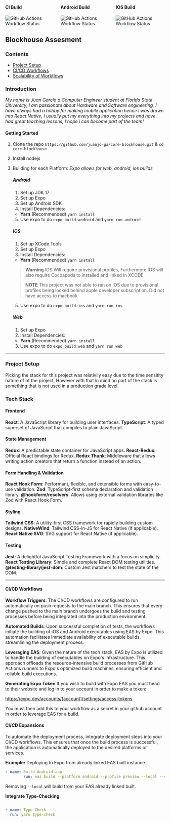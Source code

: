 
<div <div style="display: flex; gap: 20px; align: center;">
    <div class="column">
    <h4>CI Build</h5>
    <img alt="GitHub Actions Workflow Status" src="https://img.shields.io/github/actions/workflow/status/juanjo-ga/core-blockhouse/ci.yml">
    </div>
    <div class="column">
    <h4>Android Build</h5>
    <img alt="GitHub Actions Workflow Status" src="https://img.shields.io/github/actions/workflow/status/juanjo-ga/core-blockhouse/android-build.yml">
    </div>
    <div class="column">
    <h4>IOS Build</h5>
    <img alt="GitHub Actions Workflow Status" src="https://img.shields.io/github/actions/workflow/status/juanjo-ga/core-blockhouse/ios-build.yml">
    </div>
</div>


## Blockhouse Assesment  
  

### Contents

- [Project Setup](#project-setup)
- [CI/CD Workflows](#cicd-workflows)
- [Scalability of Workflows](#scalability-of-workflows)


### Introduction

*My name is Juan Garcia a Computer Engineer student at Florida State University, I am passionate about Hardware and Software engineering, I have always had a hobby for making mobile application hence I was drawn into React Native, I usually put my everything into my projects and have had great teaching lessons, I hope i can become part of the team!*


#### Getting Started

1. Clone the repo `https://github.com/juanjo-ga/core-blockhouse.git` & `cd core-blockhouse`
2. Install nodejs 
4. Building for each Platform:
    _Expo allows for web, android, ios builds_
    ##### Android
    1. Set up JDK 17
    2. Set up Expo
    3. Set up Android SDK
    4. Install Dependencies: 
    - **Yarn** (Recommended)
    ``yarn install``
    5. Use expo to do `expo build:android` and `yarn run android`
    
    ##### IOS
    1. Set up XCode Tools
    2. Set up Expo
    4. Install Dependencies: 
    - **Yarn** (Recommended)
    ``yarn install``

    > **Warning**
    > IOS Will require provisional profiles, Furthermore IOS will also require Cocoapods to installed and linked in XCODE

    > **NOTE**
    > This project was not able to ran on IOS due to provisional profiles being locked behind apple developer subscription. Did not have access to macbook
    
    5. Use expo to do `expo build:ios` and `yarn run ios`

    ##### Web
    1. Set up Expo
    2. Install Dependencies: 
    - **Yarn** (Recommended)
    ``yarn install``
    3. Use expo to do `expo build:web` and `yarn run web`
    
---    

### Project Setup

Picking the stack for this project was relativily easy due to the time sensitity nature of of the project, However with that in mind no part of the stack is something that is not used in a production grade level.


### Tech Stack

#### Frontend
**React**: A JavaScript library for building user interfaces.
**TypeScript**: A typed superset of JavaScript that compiles to plain JavaScript.
#### State Management
**Redux**: A predictable state container for JavaScript apps.
**React-Redux**: Official React bindings for Redux.
**Redux Thunk**: Middleware that allows writing action creators that return a function instead of an action.
#### Form Handling & Validation
**React Hook Form**: Performant, flexible, and extensible forms with easy-to-use validation.
**Zod**: TypeScript-first schema declaration and validation library.
**@hookform/resolvers**: Allows using external validation libraries like Zod with React Hook Form.
#### Styling
**Tailwind CSS**: A utility-first CSS framework for rapidly building custom designs.
**NativeWind**: Tailwind CSS-in-JS for React Native (if applicable).
**React Native SVG**: SVG support for React Native (if applicable).
#### Testing
**Jest**: A delightful JavaScript Testing Framework with a focus on simplicity.
**React Testing Library**: Simple and complete React DOM testing utilities.
**@testing-library/jest-dom**: Custom Jest matchers to test the state of the DOM.


---

#### CI/CD Workflows

**Workflow Triggers**: The CI/CD workflows are configured to run automatically on push requests to the main branch. This ensures that every change pushed to the main branch undergoes the build and testing processes before being integrated into the production environment.

**Automated Builds**: Upon successful completion of tests, the workflows initiate the building of iOS and Android executables using EAS by Expo. This automation facilitates immediate availability of executable builds, streamlining the deployment process.

**Leveraging EAS**: Given the nature of the tech stack, EAS by Expo is utilized to handle the building of executables on Expo's infrastructure. This approach offloads the resource-intensive build processes from GitHub Actions runners to Expo's optimized build machines, ensuring efficient and reliable build executions.

**Generating Expo Token**
If you wish to build with Expo EAS you must head to their website and log in to your account in order to make a token:

https://expo.dev/accounts/[account]/settings/access-tokens

You must then add this to your workflow as a secret in your github account in order to leverage EAS for a build.


#### CI/CD Expansions

To automate the deployment process, integrate deployment steps into your CI/CD workflows. This ensures that once the build process is successful, the application is automatically deployed to the desired platforms or services.

**Example:** Deploying to Expo from already linked EAS built instance

```yml 
- name: Build Android app
        run: eas build --platform android --profile preview --local --output ${{ github.workspace }}/app-release.apk
```

Removing `--local` will build from your EAS already linked built.


**Integrate Type-Checking**:

```yml

- name: Type Check
  run: yarn type-check
```




